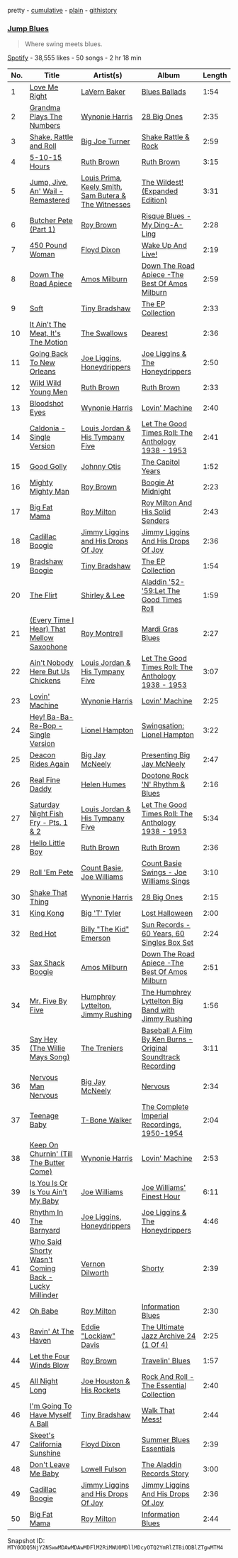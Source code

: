 pretty - [cumulative](/playlists/cumulative/37i9dQZF1DX7nt6DdNdydo.md) - [plain](/playlists/plain/37i9dQZF1DX7nt6DdNdydo) - [githistory](https://github.githistory.xyz/mackorone/spotify-playlist-archive/blob/main/playlists/plain/37i9dQZF1DX7nt6DdNdydo)

### [Jump Blues](https://open.spotify.com/playlist/37i9dQZF1DX7nt6DdNdydo)

> Where swing meets blues.

[Spotify](https://open.spotify.com/user/spotify) - 38,555 likes - 50 songs - 2 hr 18 min

| No. | Title | Artist(s) | Album | Length |
|---|---|---|---|---|
| 1 | [Love Me Right](https://open.spotify.com/track/5cdHRbjhYzNUSvzWWDfKcC) | [LaVern Baker](https://open.spotify.com/artist/0V6zo2mJw9FdwWLClKC9yw) | [Blues Ballads](https://open.spotify.com/album/1nTzKUnHcWvrDDWxvuUYbi) | 1:54 |
| 2 | [Grandma Plays The Numbers](https://open.spotify.com/track/5eVbYxvz9Ed9Y9KEjfA64y) | [Wynonie Harris](https://open.spotify.com/artist/4Imc3wiT22cuynvQNpXcVn) | [28 Big Ones](https://open.spotify.com/album/79hWwG5s50rXfuEimnaPoT) | 2:35 |
| 3 | [Shake, Rattle and Roll](https://open.spotify.com/track/7aLoa1F3EoM8AeC6Ao1RKz) | [Big Joe Turner](https://open.spotify.com/artist/1DTgcOxytJHD8p17mhSgd7) | [Shake Rattle & Rock](https://open.spotify.com/album/3srwW4zf3HJcOItxUokJgI) | 2:59 |
| 4 | [5\-10\-15 Hours](https://open.spotify.com/track/0w20j6tOA22U8Q8brOysGK) | [Ruth Brown](https://open.spotify.com/artist/4EYVgfZJ8wKXWmIvCx3gOY) | [Ruth Brown](https://open.spotify.com/album/1k5uQeczqciJ3kOcETQvAI) | 3:15 |
| 5 | [Jump, Jive, An' Wail \- Remastered](https://open.spotify.com/track/2JknWUrnGsGYOh62EQNktb) | [Louis Prima](https://open.spotify.com/artist/52lBOxCxbJg0ttXEW9CQpW), [Keely Smith](https://open.spotify.com/artist/0vQqxnQk1G32RtjSAFq3z1), [Sam Butera & The Witnesses](https://open.spotify.com/artist/70njzKgLbLbWkCPhKEu2oV) | [The Wildest! \(Expanded Edition\)](https://open.spotify.com/album/4icS85G6VGPbFlB9UGPxct) | 3:31 |
| 6 | [Butcher Pete \(Part 1\)](https://open.spotify.com/track/03NnB5RrAVwOKZCalWNpUu) | [Roy Brown](https://open.spotify.com/artist/1tawCzlbH40c30eztzufSu) | [Risque Blues \- My Ding\-A\-Ling](https://open.spotify.com/album/4u2xelGNMSwwqPYodFTb1d) | 2:28 |
| 7 | [450 Pound Woman](https://open.spotify.com/track/7lIknnQZTwWds17MoZCoJi) | [Floyd Dixon](https://open.spotify.com/artist/5UCUtfCh50agObTTt2ma1M) | [Wake Up And Live!](https://open.spotify.com/album/4wlMMYcqmpUXzf5TmpZ1rQ) | 2:19 |
| 8 | [Down The Road Apiece](https://open.spotify.com/track/4aWXCY2dBDULAE9yjo7Wcq) | [Amos Milburn](https://open.spotify.com/artist/3uZRvkqeNHKLMFQrJBaUCX) | [Down The Road Apiece \-The Best Of Amos Milburn](https://open.spotify.com/album/04bo29HzmFDq9Un9O93nEp) | 2:59 |
| 9 | [Soft](https://open.spotify.com/track/5u87THoJXo4YgI7pxjwaqI) | [Tiny Bradshaw](https://open.spotify.com/artist/70sHURBVOq2rwWkmBpDxYa) | [The EP Collection](https://open.spotify.com/album/4wwPcZGpLPcXmm3O8GFNSb) | 2:33 |
| 10 | [It Ain't The Meat, It's The Motion](https://open.spotify.com/track/5DowgjLju7riW4EXaZfdTZ) | [The Swallows](https://open.spotify.com/artist/2KL7KDeEPo4rOiM94NaWrq) | [Dearest](https://open.spotify.com/album/4AmBFaXqeJYiS3bMKbVnRX) | 2:36 |
| 11 | [Going Back To New Orleans](https://open.spotify.com/track/15UtASGoJcuIZlLRTUGYVZ) | [Joe Liggins](https://open.spotify.com/artist/5csKyypxXUXTNBUGuCrsoV), [Honeydrippers](https://open.spotify.com/artist/3H7btloLVTOa77fbzuuzdF) | [Joe Liggins & The Honeydrippers](https://open.spotify.com/album/4xhs6dSoAHMYqJuq3zNygO) | 2:50 |
| 12 | [Wild Wild Young Men](https://open.spotify.com/track/3TIkpec14up3Wb7oykhdwV) | [Ruth Brown](https://open.spotify.com/artist/4EYVgfZJ8wKXWmIvCx3gOY) | [Ruth Brown](https://open.spotify.com/album/1k5uQeczqciJ3kOcETQvAI) | 2:33 |
| 13 | [Bloodshot Eyes](https://open.spotify.com/track/4w873lwWDABniYU2MOaXYQ) | [Wynonie Harris](https://open.spotify.com/artist/4Imc3wiT22cuynvQNpXcVn) | [Lovin' Machine](https://open.spotify.com/album/4oHzoB06yfTbggLGro4Oxo) | 2:40 |
| 14 | [Caldonia \- Single Version](https://open.spotify.com/track/3DY0fbOGsg1F1wdoqJFRig) | [Louis Jordan & His Tympany Five](https://open.spotify.com/artist/62FPyLpIhmk27hBw6RHlhh) | [Let The Good Times Roll: The Anthology 1938 \- 1953](https://open.spotify.com/album/3IXj7J6a5kqVGdyfPbQnHK) | 2:41 |
| 15 | [Good Golly](https://open.spotify.com/track/1XjV7jqITBJgpq2yj6O9hK) | [Johnny Otis](https://open.spotify.com/artist/5PGt6fQNjLKhYYeGLWKWcM) | [The Capitol Years](https://open.spotify.com/album/2HrlxHARSvSqo9EUtkZ7FV) | 1:52 |
| 16 | [Mighty Mighty Man](https://open.spotify.com/track/5tBDBrsPypLVJ9Rbpy3MNm) | [Roy Brown](https://open.spotify.com/artist/1tawCzlbH40c30eztzufSu) | [Boogie At Midnight](https://open.spotify.com/album/3TlIlU1oNMJkDNxZ53OgKC) | 2:23 |
| 17 | [Big Fat Mama](https://open.spotify.com/track/6q6T3LrOoC18LwpJDqKqLO) | [Roy Milton](https://open.spotify.com/artist/02tMtF5FVucqAJW2TQB9ig) | [Roy Milton And His Solid Senders](https://open.spotify.com/album/5CRCPzgbhVIdehbui3RmBO) | 2:43 |
| 18 | [Cadillac Boogie](https://open.spotify.com/track/0N143ZIbhVs7xVAOHVk8E9) | [Jimmy Liggins and His Drops Of Joy](https://open.spotify.com/artist/4xQBPJJJ7cnIch3BhKTm6S) | [Jimmy Liggins And His Drops Of Joy](https://open.spotify.com/album/4HQ1P6MhPIZ37LSAv9IDts) | 2:36 |
| 19 | [Bradshaw Boogie](https://open.spotify.com/track/1BFEfvRUGbjo8goeXENTKT) | [Tiny Bradshaw](https://open.spotify.com/artist/70sHURBVOq2rwWkmBpDxYa) | [The EP Collection](https://open.spotify.com/album/4wwPcZGpLPcXmm3O8GFNSb) | 1:54 |
| 20 | [The Flirt](https://open.spotify.com/track/0367Y5NNAanCDqBTLEUEwU) | [Shirley & Lee](https://open.spotify.com/artist/7kowgNVIlvDxx9Uhvcft5Y) | [Aladdin '52\-'59:Let The Good Times Roll](https://open.spotify.com/album/5UOdBLbQBqGZlQoV1OJQTP) | 1:59 |
| 21 | [\(Every Time I Hear\) That Mellow Saxophone](https://open.spotify.com/track/2RjpkTcVv36r30mmT4XOTy) | [Roy Montrell](https://open.spotify.com/artist/0MZfXdUZT01ubCcpRJm9lq) | [Mardi Gras Blues](https://open.spotify.com/album/5tLHw9N8vVR5OVySvPB1Ak) | 2:27 |
| 22 | [Ain't Nobody Here But Us Chickens](https://open.spotify.com/track/52UNX3oSXgPC1uKVG0pXI4) | [Louis Jordan & His Tympany Five](https://open.spotify.com/artist/62FPyLpIhmk27hBw6RHlhh) | [Let The Good Times Roll: The Anthology 1938 \- 1953](https://open.spotify.com/album/3IXj7J6a5kqVGdyfPbQnHK) | 3:07 |
| 23 | [Lovin' Machine](https://open.spotify.com/track/3UV8u4aqSU60xR4l7wYzYX) | [Wynonie Harris](https://open.spotify.com/artist/4Imc3wiT22cuynvQNpXcVn) | [Lovin' Machine](https://open.spotify.com/album/4oHzoB06yfTbggLGro4Oxo) | 2:25 |
| 24 | [Hey! Ba\-Ba\-Re\-Bop \- Single Version](https://open.spotify.com/track/7gSmmvzQxRYS331hdqyE7W) | [Lionel Hampton](https://open.spotify.com/artist/2PjgZkwAEk7UTin4jP6HLP) | [Swingsation: Lionel Hampton](https://open.spotify.com/album/3XX8hxTz2lu7Ux2kKF0R66) | 3:22 |
| 25 | [Deacon Rides Again](https://open.spotify.com/track/0YuFInq5H0KkABIRdM7FaR) | [Big Jay McNeely](https://open.spotify.com/artist/5K3FOIJ4gEZlPaJJpqaXmm) | [Presenting Big Jay McNeely](https://open.spotify.com/album/5p6jMtejgQObxzDs1T9w6A) | 2:47 |
| 26 | [Real Fine Daddy](https://open.spotify.com/track/3wcsTDXxxWDUehkWAwWp1e) | [Helen Humes](https://open.spotify.com/artist/5xcai2yBVdyRXXYfpaKdyD) | [Dootone Rock 'N' Rhythm & Blues](https://open.spotify.com/album/5oB7VbLgswDb6bHKQW59N4) | 2:16 |
| 27 | [Saturday Night Fish Fry \- Pts\. 1 & 2](https://open.spotify.com/track/6NrCCHjmdopC3Jh0SGLPe5) | [Louis Jordan & His Tympany Five](https://open.spotify.com/artist/62FPyLpIhmk27hBw6RHlhh) | [Let The Good Times Roll: The Anthology 1938 \- 1953](https://open.spotify.com/album/3IXj7J6a5kqVGdyfPbQnHK) | 5:34 |
| 28 | [Hello Little Boy](https://open.spotify.com/track/2JAuujVyt4XzR9eDScPQVN) | [Ruth Brown](https://open.spotify.com/artist/4EYVgfZJ8wKXWmIvCx3gOY) | [Ruth Brown](https://open.spotify.com/album/1k5uQeczqciJ3kOcETQvAI) | 2:36 |
| 29 | [Roll 'Em Pete](https://open.spotify.com/track/7cZee2jcOLtRtHcU3em8ZR) | [Count Basie](https://open.spotify.com/artist/2jFZlvIea42ZvcCw4OeEdA), [Joe Williams](https://open.spotify.com/artist/7FMGtucexJvUxVz7scydEL) | [Count Basie Swings \- Joe Williams Sings](https://open.spotify.com/album/4ZNICkebqBbvXNZmBTUcq5) | 3:10 |
| 30 | [Shake That Thing](https://open.spotify.com/track/28S7lYq6jJxpyT8FYkpOHi) | [Wynonie Harris](https://open.spotify.com/artist/4Imc3wiT22cuynvQNpXcVn) | [28 Big Ones](https://open.spotify.com/album/79hWwG5s50rXfuEimnaPoT) | 2:15 |
| 31 | [King Kong](https://open.spotify.com/track/49VFbbe7fYParNLzugoweT) | [Big 'T' Tyler](https://open.spotify.com/artist/3tPcYagyW1P5eV46xefSfa) | [Lost Halloween](https://open.spotify.com/album/4TpcgsEr8w68ELyq0fZR4T) | 2:00 |
| 32 | [Red Hot](https://open.spotify.com/track/1MXmG9AZuyY1EjHgAeY2kL) | [Billy "The Kid" Emerson](https://open.spotify.com/artist/07mlkNoHj4X0n11DmGBptw) | [Sun Records \- 60 Years, 60 Singles Box Set](https://open.spotify.com/album/3O2SUQ0VEHYYU1BKwsNV0O) | 2:24 |
| 33 | [Sax Shack Boogie](https://open.spotify.com/track/5M0LiPltBA6gVxGhFzBXKw) | [Amos Milburn](https://open.spotify.com/artist/3uZRvkqeNHKLMFQrJBaUCX) | [Down The Road Apiece \-The Best Of Amos Milburn](https://open.spotify.com/album/04bo29HzmFDq9Un9O93nEp) | 2:51 |
| 34 | [Mr\. Five By Five](https://open.spotify.com/track/4PAj4rebLjJLFEeZNPEjf2) | [Humphrey Lyttelton](https://open.spotify.com/artist/64rUsDFcuATcV1JyYn26mf), [Jimmy Rushing](https://open.spotify.com/artist/5oSx3uh0EaLA2xEywrMsCX) | [The Humphrey Lyttelton Big Band with Jimmy Rushing](https://open.spotify.com/album/0Vf3hj99x2COkEfGXOdjhh) | 1:56 |
| 35 | [Say Hey \(The Willie Mays Song\)](https://open.spotify.com/track/0IOxVTksrKA1qX73krTKeN) | [The Treniers](https://open.spotify.com/artist/1drcMrZqfYsecBlwciiLDZ) | [Baseball A Film By Ken Burns \- Original Soundtrack Recording](https://open.spotify.com/album/4oH4jZYMSUrGRjgG41Zdua) | 3:11 |
| 36 | [Nervous Man Nervous](https://open.spotify.com/track/69CI6aEDyRmPYM46WaTFkj) | [Big Jay McNeely](https://open.spotify.com/artist/5K3FOIJ4gEZlPaJJpqaXmm) | [Nervous](https://open.spotify.com/album/0vNGXCP2gfCjlkYB0ktiri) | 2:34 |
| 37 | [Teenage Baby](https://open.spotify.com/track/05D2bJ4V2uQm39GQX0mzvm) | [T\-Bone Walker](https://open.spotify.com/artist/6nPKmEbQmR8jGZEm7ArOFX) | [The Complete Imperial Recordings, 1950\-1954](https://open.spotify.com/album/5wu5aLFVDLguiEmgWzraOX) | 2:04 |
| 38 | [Keep On Churnin' \(Till The Butter Come\)](https://open.spotify.com/track/7D4xc9AITlutSfDKCaAtDj) | [Wynonie Harris](https://open.spotify.com/artist/4Imc3wiT22cuynvQNpXcVn) | [Lovin' Machine](https://open.spotify.com/album/4oHzoB06yfTbggLGro4Oxo) | 2:53 |
| 39 | [Is You Is Or Is You Ain't My Baby](https://open.spotify.com/track/0M0r27mFU32BoLGliqLMm8) | [Joe Williams](https://open.spotify.com/artist/7FMGtucexJvUxVz7scydEL) | [Joe Williams' Finest Hour](https://open.spotify.com/album/70KmX46g0Cy8aMiwvYLhjq) | 6:11 |
| 40 | [Rhythm In The Barnyard](https://open.spotify.com/track/2zAlaHnn1BjU6K4XYPtYZS) | [Joe Liggins](https://open.spotify.com/artist/5csKyypxXUXTNBUGuCrsoV), [Honeydrippers](https://open.spotify.com/artist/3H7btloLVTOa77fbzuuzdF) | [Joe Liggins & The Honeydrippers](https://open.spotify.com/album/4xhs6dSoAHMYqJuq3zNygO) | 4:46 |
| 41 | [Who Said Shorty Wasn't Coming Back \- Lucky Millinder](https://open.spotify.com/track/5HpZRWDP8738mEl6OTZvfF) | [Vernon Dilworth](https://open.spotify.com/artist/0WgOtKOQ7BkDAMR7azqX1n) | [Shorty](https://open.spotify.com/album/5bxjj3N3oq4Ou5uTgfzXZ3) | 2:39 |
| 42 | [Oh Babe](https://open.spotify.com/track/5uNMlXUTvc7M7nELi7I1Nq) | [Roy Milton](https://open.spotify.com/artist/02tMtF5FVucqAJW2TQB9ig) | [Information Blues](https://open.spotify.com/album/5a43mcGKhwab4Ns4MJ0cAJ) | 2:30 |
| 43 | [Ravin' At The Haven](https://open.spotify.com/track/1RSqMNhk8G61L50P8CYzFN) | [Eddie "Lockjaw" Davis](https://open.spotify.com/artist/0gNn3uUyIEErdQthThI51i) | [The Ultimate Jazz Archive 24 \(1 Of 4\)](https://open.spotify.com/album/5qexDsh1yWVL4Ot6rbr9il) | 2:25 |
| 44 | [Let the Four Winds Blow](https://open.spotify.com/track/42YTOpUqCmVEL6jmOH5G59) | [Roy Brown](https://open.spotify.com/artist/1tawCzlbH40c30eztzufSu) | [Travelin' Blues](https://open.spotify.com/album/1ebcZ8wxJmT0UvU9aQEXJT) | 1:57 |
| 45 | [All Night Long](https://open.spotify.com/track/6riSu5IH82UYJRZuiUz7yo) | [Joe Houston & His Rockets](https://open.spotify.com/artist/0KE5SlfCEB81MaKTaWP4q6) | [Rock And Roll \- The Essential Collection](https://open.spotify.com/album/2qv8092Q2VE2A838CYfW6q) | 2:40 |
| 46 | [I'm Going To Have Myself A Ball](https://open.spotify.com/track/1tqLXlzrpnMHOQH2kkt1y3) | [Tiny Bradshaw](https://open.spotify.com/artist/70sHURBVOq2rwWkmBpDxYa) | [Walk That Mess!](https://open.spotify.com/album/1f6YAwaB3PeBuUZtB9V0v3) | 2:44 |
| 47 | [Skeet's California Sunshine](https://open.spotify.com/track/2ewbTqjVof485O4tVrNXsd) | [Floyd Dixon](https://open.spotify.com/artist/5UCUtfCh50agObTTt2ma1M) | [Summer Blues Essentials](https://open.spotify.com/album/2n5OaC1GrgHfCQ2T2XpH9U) | 2:39 |
| 48 | [Don't Leave Me Baby](https://open.spotify.com/track/4o7M4lcfWchslXl2Lmr1hG) | [Lowell Fulson](https://open.spotify.com/artist/3VhvGNnWfzmlEyiuhzdgf5) | [The Aladdin Records Story](https://open.spotify.com/album/6u6jOi6YuLSVQkhRHK3rvM) | 3:00 |
| 49 | [Cadillac Boogie](https://open.spotify.com/track/0N143ZIbhVs7xVAOHVk8E9) | [Jimmy Liggins and His Drops Of Joy](https://open.spotify.com/artist/4xQBPJJJ7cnIch3BhKTm6S) | [Jimmy Liggins And His Drops Of Joy](https://open.spotify.com/album/4HQ1P6MhPIZ37LSAv9IDts) | 2:36 |
| 50 | [Big Fat Mama](https://open.spotify.com/track/03DRiEEHelUfdyDW2Z5y9e) | [Roy Milton](https://open.spotify.com/artist/02tMtF5FVucqAJW2TQB9ig) | [Information Blues](https://open.spotify.com/album/5a43mcGKhwab4Ns4MJ0cAJ) | 2:44 |

Snapshot ID: `MTY0ODQ5NjY2NSwwMDAwMDAwMDFlM2RiMWU0MDllMDcyOTQ2YmRlZTBiODBlZTgwMTM4`
